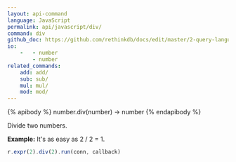 ```yaml
---
layout: api-command 
language: JavaScript
permalink: api/javascript/div/
command: div
github_doc: https://github.com/rethinkdb/docs/edit/master/2-query-language/api/javascript/math-and-logic/div.md
io:
    -   - number
        - number
related_commands:
    add: add/
    sub: sub/
    mul: mul/
    mod: mod/
---
```


{% apibody %}
number.div(number) → number
{% endapibody %}

Divide two numbers.

__Example:__ It's as easy as 2 / 2 = 1.

```js
r.expr(2).div(2).run(conn, callback)
```

